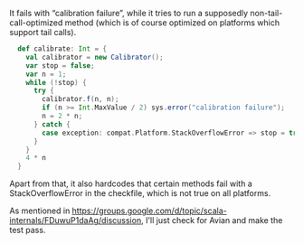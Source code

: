 It fails with “calibration failure”, while it tries to run a supposedly non-tail-call-optimized method (which is of course optimized on platforms which support tail calls).

```scala
  def calibrate: Int = {
    val calibrator = new Calibrator();
    var stop = false;
    var n = 1;
    while (!stop) {
      try {
        calibrator.f(n, n);
        if (n >= Int.MaxValue / 2) sys.error("calibration failure");
        n = 2 * n;
      } catch {
        case exception: compat.Platform.StackOverflowError => stop = true
      }
    }
    4 * n
  }
```

Apart from that, it also hardcodes that certain methods fail with a StackOverflowError in the checkfile, which is not true on all platforms.

As mentioned in https://groups.google.com/d/topic/scala-internals/FDuwuP1daAg/discussion, I'll just check for Avian and make the test pass.
